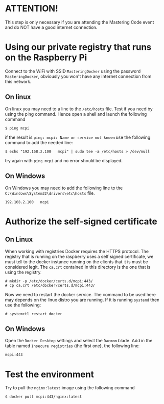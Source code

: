 # ATTENTION!

This step is only necessary if you are attending the Mastering Code event and do NOT have a good internet connection.


# Using our private registry that runs on the Raspberry Pi

Connect to the WiFi with SSID `MasteringDocker` using the password `MasteringDocker`, obviously you won't have any internet connection from this network.

## On linux 
On linux you may need to a line to the `/etc/hosts` file.
Test if you need by using the ping command.
Hence open a shell and launch the following command

```console
$ ping mcpi
```

if the result is `ping: mcpi: Name or service not known` use the following command to add the needed line:

```console
$ echo "192.168.2.100	mcpi" | sudo tee -a /etc/hosts > /dev/null
```

try again with `ping mcpi` and no error should be displayed.

## On Windows

On Windows you may need to add the following line to the `C:\Windows\System32\drivers\etc\hosts` file.

```
192.168.2.100	mcpi
```


# Authorize the self-signed certificate

## On Linux 

When working with registries Docker requires the HTTPS protocol.
The registry that is running on the raspberry uses a self signed certificate, we must tell to the docker instance running on the clients that it is must be considered legit.
The `ca.crt` contained in this directory is the one that is using the registry.

```console
# mkdir -p /etc/docker/certs.d/mcpi:443/
# cp ca.crt /etc/docker/certs.d/mcpi:443/
```

Now we need to restart the docker service.
The command to be used here may depends on the linux distro you are running.
If it is running `systemd` then use the following:

```console
# systemctl restart docker
```

## On Windows

Open the `Docker Desktop` settings and select the `Daemon` blade.
Add in the table named `Insecure registries` (the first one), the following line:

```
mcpi:443
```

# Test the environment

Try to pull the `nginx:latest` image using the following command

```console
$ docker pull mcpi:443/nginx:latest
```
